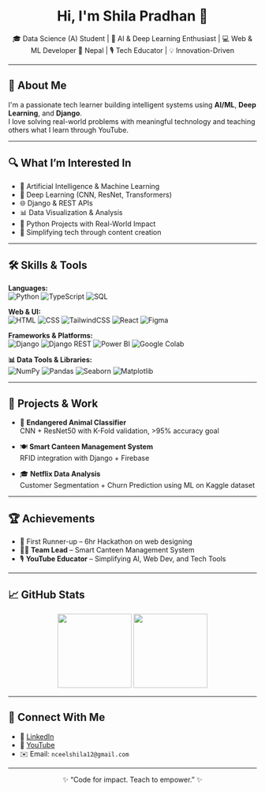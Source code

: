 <h1 align="center">Hi, I'm Shila Pradhan 👋</h1>

<p align="center">
🎓 Data Science (A) Student | 🧠 AI & Deep Learning Enthusiast | 💻 Web & ML Developer  
📍 Nepal | 🎙️ Tech Educator | 💡 Innovation-Driven
</p>

---

## 🚀 About Me

I'm a passionate tech learner building intelligent systems using **AI/ML**, **Deep Learning**, and **Django**.  
I love solving real-world problems with meaningful technology and teaching others what I learn through YouTube.

---

## 🔍 What I’m Interested In

- 🤖 Artificial Intelligence & Machine Learning
- 🧠 Deep Learning (CNN, ResNet, Transformers)
- 🌐 Django & REST APIs
- 📊 Data Visualization & Analysis
- 🧩 Python Projects with Real-World Impact
- 🎥 Simplifying tech through content creation

---

## 🛠️ Skills & Tools

**Languages:**  
![Python](https://img.shields.io/badge/Python-%2314354C.svg?style=flat&logo=python&logoColor=white)
![TypeScript](https://img.shields.io/badge/TypeScript-%23007ACC.svg?style=flat&logo=typescript&logoColor=white)
![SQL](https://img.shields.io/badge/SQL-%2300748F.svg?style=flat&logo=mysql&logoColor=white)

**Web & UI:**  
![HTML](https://img.shields.io/badge/HTML5-%23E34F26.svg?style=flat&logo=html5&logoColor=white)
![CSS](https://img.shields.io/badge/CSS3-%231572B6.svg?style=flat&logo=css3&logoColor=white)
![TailwindCSS](https://img.shields.io/badge/TailwindCSS-%2338B2AC.svg?style=flat&logo=tailwind-css&logoColor=white)
![React](https://img.shields.io/badge/React-%2361DAFB.svg?style=flat&logo=react&logoColor=black)
![Figma](https://img.shields.io/badge/Figma-%23F24E1E.svg?style=flat&logo=figma&logoColor=white)

**Frameworks & Platforms:**  
![Django](https://img.shields.io/badge/Django-%23092E20.svg?style=flat&logo=django&logoColor=white)
![Django REST](https://img.shields.io/badge/Django%20REST-%23092E20.svg?style=flat&logo=django&logoColor=white)
![Power BI](https://img.shields.io/badge/PowerBI-F2C811?style=flat&logo=powerbi&logoColor=black)
![Google Colab](https://img.shields.io/badge/Colab-%23F9AB00.svg?style=flat&logo=googlecolab&logoColor=white)

**📊 Data Tools & Libraries:**  
![NumPy](https://img.shields.io/badge/NumPy-%23013243.svg?style=flat&logo=numpy&logoColor=white)
![Pandas](https://img.shields.io/badge/Pandas-%23150458.svg?style=flat&logo=pandas&logoColor=white)
![Seaborn](https://img.shields.io/badge/Seaborn-%2300CED1.svg?style=flat&logo=python&logoColor=white)
![Matplotlib](https://img.shields.io/badge/Matplotlib-%23FF4081.svg?style=flat&logo=python&logoColor=white)

---

## 🧠 Projects & Work

- 🐾 **Endangered Animal Classifier**  
  CNN + ResNet50 with K-Fold validation, >95% accuracy goal

- 🍽️ **Smart Canteen Management System**  
  RFID integration with Django + Firebase

- 🎓 **Netflix Data Analysis**  
  Customer Segmentation + Churn Prediction using ML on Kaggle dataset

---

## 🏆 Achievements
- 🥈 First Runner-up – 6hr Hackathon on web designing
- 👩‍💼 **Team Lead** – Smart Canteen Management System
- 🎙️ **YouTube Educator** – Simplifying AI, Web Dev, and Tech Tools

---

## 📈 GitHub Stats

<p align="center">
  <img src="https://github-readme-stats.vercel.app/api?username=seela493&show_icons=true&theme=tokyonight" height="150"/>
  <img src="https://github-readme-stats.vercel.app/api/top-langs/?username=seela493&layout=compact&theme=tokyonight" height="150"/>
</p>

---

## 📲 Connect With Me

- 🔗 [LinkedIn]((https://www.linkedin.com/in/shilapradhan/))
- 🎥 [YouTube](https://www.youtube.com/watch?v=AAhtiaMPa8I)
- ✉️ Email: `nceelshila12@gmail.com`

---

<p align="center">
✨ “Code for impact. Teach to empower.” ✨  
</p>
